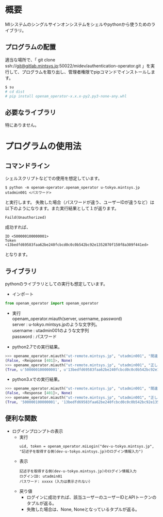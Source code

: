 # 概要
MIシステムのシングルサインオンシステムをシェルやpythonから使うためのライブラリ。

## プログラムの配置
適当な場所で、「 git clone ssh://git@gitlab.mintsys.jp:50022/midev/authentication-operator.git 」を実行して、プログラムを取り出し、管理者権限でpipコマンドでインストールします。

```bash
$ su
# cd dist
# pip install openam_operator-x.x.x-py2.py3-none-any.whl
```

## 必要なライブラリ
特にありません。

# プログラムの使用法

## コマンドライン
シェルスクリプトなどでの使用を想定しています。

```
$ python -m openam-operator.openam_operator u-tokyo.mintsys.jp utadmin001 <パスワード>
```
と実行します。
失敗した場合（パスワードが違う、ユーザーIDが違うなど）は以下のようになります。また実行結果として１が返ります。
```
Faild(Unauthorized)
```
成功すれば、
```
ID <500000100000001>
Token <13bedfd69583faa62be240fcbcd0c0c0b542bc92e1352070f150f8a309f441ed>
```
となります。

## ライブラリ
pythonのライブラリとしての実行も想定しています。

* インポート
```python
from openam_operator import openam_operator
```

* 実行  
openam_operator.miauth(server, username, password)   
server : u-tokyo.mintsys.jpのような文字列。  
username : utadmin001のような文字列  
password : パスワード  

* python2.7での実行結果。

```python
>>> opename_operator.miauth("ut-remote.mintsys.jp", "utadmin001", "間違ったパスワード")
(False, <Response [401]>, None)
>>> opename_operator.miauth("ut-remote.mintsys.jp", "utadmin001", "正しいパスワード")
(True, u'500000100000001', u'13bedfd69583faa62be240fcbcd0c0c0b542bc92e1352070f150f8a309f441ed')
```
* python3.xでの実行結果。

```python
>>> opename_operator.miauth("ut-remote.mintsys.jp", "utadmin001", "間違ったパスワード")
(False, <Response [401]>, None)
>>> opename_operator.miauth("ut-remote.mintsys.jp", "utadmin001", "正しいパスワード")
(True, '500000100000001', '13bedfd69583faa62be240fcbcd0c0c0b542bc92e1352070f150f8a309f441ed')
```

## 便利な関数
* ログインプロンプトの表示
  + 実行
    ```
    uid, token = openam_operator.miLogin("dev-u-tokyo.mintsys.jp", "記述子を取得する側(dev-u-tokyo.mintsys.jp)のログイン情報入力")
    ```
  + 表示
    ```
    記述子を取得する側(dev-u-tokyo.mintsys.jp)のログイン情報入力
    ログインID: utadmin01
    パスワード: xxxxx（入力は表示されない）
    ```
  + 戻り値
    - ログインに成功すれば、該当ユーザーのユーザーIDとAPIトークンのタプルが返る。
    - 失敗した場合は、None, Noneとなっているタプルが返る。
